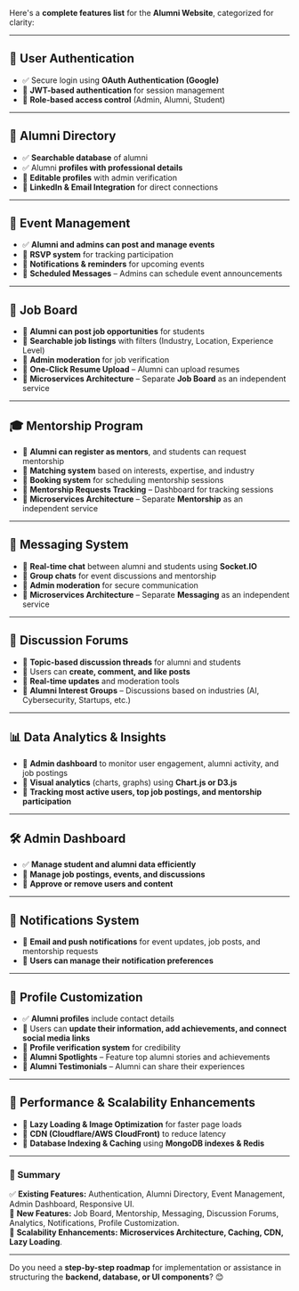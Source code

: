 Here's a **complete features list** for the **Alumni Website**, categorized for clarity:

---

## **🔐 User Authentication**
- ✅ Secure login using **OAuth Authentication (Google)**  
- 🔹 **JWT-based authentication** for session management  
- 🔹 **Role-based access control** (Admin, Alumni, Student)  

---

## **📇 Alumni Directory**
- ✅ **Searchable database** of alumni  
- ✅ Alumni **profiles with professional details**  
- 🔹 **Editable profiles** with admin verification  
- 🔹 **LinkedIn & Email Integration** for direct connections  

---

## **🎉 Event Management**
- ✅ **Alumni and admins can post and manage events**  
- 🔹 **RSVP system** for tracking participation  
- 🔹 **Notifications & reminders** for upcoming events  
- 🔹 **Scheduled Messages** – Admins can schedule event announcements  

---

## **💼 Job Board**
- 🔹 **Alumni can post job opportunities** for students  
- 🔹 **Searchable job listings** with filters (Industry, Location, Experience Level)  
- 🔹 **Admin moderation** for job verification  
- 🔹 **One-Click Resume Upload** – Alumni can upload resumes  
- 🔹 **Microservices Architecture** – Separate **Job Board** as an independent service  

---

## **🎓 Mentorship Program**
- 🔹 **Alumni can register as mentors**, and students can request mentorship  
- 🔹 **Matching system** based on interests, expertise, and industry  
- 🔹 **Booking system** for scheduling mentorship sessions  
- 🔹 **Mentorship Requests Tracking** – Dashboard for tracking sessions  
- 🔹 **Microservices Architecture** – Separate **Mentorship** as an independent service  

---

## **💬 Messaging System**
- 🔹 **Real-time chat** between alumni and students using **Socket.IO**  
- 🔹 **Group chats** for event discussions and mentorship  
- 🔹 **Admin moderation** for secure communication  
- 🔹 **Microservices Architecture** – Separate **Messaging** as an independent service  

---

## **📝 Discussion Forums**
- 🔹 **Topic-based discussion threads** for alumni and students  
- 🔹 Users can **create, comment, and like posts**  
- 🔹 **Real-time updates** and moderation tools  
- 🔹 **Alumni Interest Groups** – Discussions based on industries (AI, Cybersecurity, Startups, etc.)  

---

## **📊 Data Analytics & Insights**
- 🔹 **Admin dashboard** to monitor user engagement, alumni activity, and job postings  
- 🔹 **Visual analytics** (charts, graphs) using **Chart.js or D3.js**  
- 🔹 **Tracking most active users, top job postings, and mentorship participation**  

---

## **🛠️ Admin Dashboard**
- ✅ **Manage student and alumni data efficiently**  
- 🔹 **Manage job postings, events, and discussions**  
- 🔹 **Approve or remove users and content**  

---

## **🔔 Notifications System**
- 🔹 **Email and push notifications** for event updates, job posts, and mentorship requests  
- 🔹 **Users can manage their notification preferences**  

---

## **👤 Profile Customization**
- ✅ **Alumni profiles** include contact details  
- 🔹 Users can **update their information, add achievements, and connect social media links**  
- 🔹 **Profile verification system** for credibility  
- 🔹 **Alumni Spotlights** – Feature top alumni stories and achievements  
- 🔹 **Alumni Testimonials** – Alumni can share their experiences  

---

## **🚀 Performance & Scalability Enhancements**
- 🔹 **Lazy Loading & Image Optimization** for faster page loads  
- 🔹 **CDN (Cloudflare/AWS CloudFront)** to reduce latency  
- 🔹 **Database Indexing & Caching** using **MongoDB indexes & Redis**  

---

### **📌 Summary**
✅ **Existing Features:** Authentication, Alumni Directory, Event Management, Admin Dashboard, Responsive UI.  
🔹 **New Features:** Job Board, Mentorship, Messaging, Discussion Forums, Analytics, Notifications, Profile Customization.  
🚀 **Scalability Enhancements:** **Microservices Architecture, Caching, CDN, Lazy Loading**.  

---

Do you need a **step-by-step roadmap** for implementation or assistance in structuring the **backend, database, or UI components**? 😊